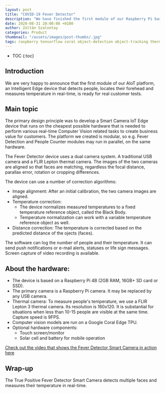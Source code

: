 ```yaml
---
layout: post
title: "COVID-19 Fever Detector"
description: "We have finished the first module of our Raspberry Pi based Intelligens Edge platform"
date: 2020-08-31 20:00:00 +0100
author: Zoltán Szalontay
categories: Product
thumbnail: "/assets/images/post-thumbs/.jpg"
tags: raspberry tensorflow coral object-detection object-tracking thermal-camera
---
```

* TOC
{:toc}

## Introduction

We are very happy to announce that the first module of our AIoT platform, an Intelligent Edge device that detects people, locates their forehead and measures temperature in real-time, is ready for real customer tests.

## Main topic

The primary design principle was to develop a Smart Camera IoT Edge device that runs on the cheapest possible hardware that is needed to perform various real-time Computer Vision related tasks to create business value for customers. The platform we created is modular, so e.g. Fever Detection and People Counter modules may run in parallel, on the same hardware.

The Fever Detector device uses a dual camera system. A traditional USB camera and a FLIR Lepton thermal camera. The images of the two cameras are aligned so that faces are matching, regardless the focal distance, parallax error, rotation or cropping differences.

The device can use a number of correction algorithms:
* Image alignment: After an initial calibration, the two camera images are aligned.
* Temperature correction:
  * The device normalizes measured temperatures to a fixed temperature reference object, called the Black Body.
  * Temperature normalization can work with a variable temperature reference object as well.
* Distance correction: The temperature is corrected based on the predicted distance of the ojects (faces).

The software can log the number of people and their temperature. It can send push notifications or e-mail alerts, statuses or life sign messages. Screen capture of video recording is available.

## About the hardware:

* The device is based on a Raspberry Pi 4B (2GB RAM, 16GB+ SD card or SSD).
* The primary camera is a Raspberry Pi camera. It may be replaced by any USB camera.
* Thermal camera: To measure people's temperature, we use a FLIR Lepton 3 thermal camera. Its resolution is 160x120. It is substantial for situations when less than 10-15 people are visible at the same time. Capture speed is 9FPS.
* Computer vision models are run on a Google Coral Edge TPU.
* Optional hardware components:
  * Touch screen/monitor
  * Solar cell and battery for mobile operation

[Check out the video that shows the Fever Detector Smart Camera in action here](https://www.youtube.com/watch?v=IU5YGhB-Flg)

## Wrap-up

The True Positive Fever Detector Smart Camera detects multiple faces and measures their temperature in real-time.